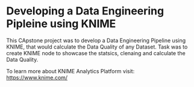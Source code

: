# Developing a Data Engineering Pipleine using KNIME

This CApstone project was to develop a Data Engineering Pipeline using KNIME, that would calculate the Data Quality of any Dataset.
Task was to create KNIME node to showcase the statsics, clenaing and calculate the Data Quality.

To learn more about KNIME Analytics Platform
visit:  https://www.knime.com/

